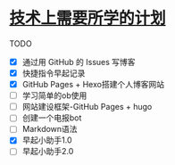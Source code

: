 # [技术上需要所学的计划](https://github.com/Vitowong00/gitblog/issues/14)

TODO
- [x] 通过用 GitHub 的 Issues 写博客
- [x] 快捷指令早起记录
- [x] GitHub Pages + Hexo搭建个人博客网站
- [ ] 学习简单的ob使用
- [ ] 网站建设框架-GitHub Pages + hugo
- [ ] 创建一个电报bot
- [ ] Markdown语法
- [x] 早起小助手1.0
- [ ] 早起小助手2.0
